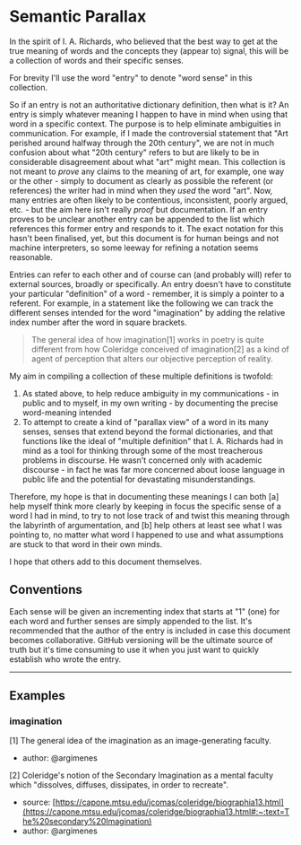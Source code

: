 # Semantic Parallax

In the spirit of I. A. Richards, who believed that the best way to get at the true meaning of words and the concepts they (appear to) signal,
this will be a collection of words and their specific senses. 

For brevity I'll use the word "entry" to denote "word sense" in this collection.

So if an entry is not an authoritative dictionary definition, then what is it? An entry is simply whatever meaning I happen to have in mind when using that word in
a specific context. The purpose is to help eliminate ambiguities in communication. For example, if I made the controversial statement that "Art perished around halfway
through the 20th century", we are not in much confusion about what "20th century" refers to but are likely to be in considerable disagreement about what "art" might mean.
This collection is not meant to _prove_ any claims to the meaning of art, for example, one way or the other - simply to document as clearly as possible the referent 
(or references) the writer had in mind when they _used_ the word "art". Now, many entries are often likely to be contentious, inconsistent, poorly argued, etc. - but 
the aim here isn't really _proof_ but documentation. If an entry proves to be unclear another entry can be appended to the list which references this former entry and 
responds to it. The exact notation for this hasn't been finalised, yet, but this document is for human beings and not machine interpreters, so some leeway for 
refining a notation seems reasonable.

Entries can refer to each other and of course can (and probably will) refer to external sources, broadly or specifically. An entry doesn't have to constitute your 
particular "definition" of a word - remember, it is simply a pointer to a referent. For example, in a statement 
like the following we can track the different senses intended for the word "imagination" by adding the relative index number after the word in square brackets.

> The general idea of how imagination[1] works in poetry is quite different from how Coleridge conceived of imagination[2] as a kind of agent of 
perception that alters our objective perception of reality.

My aim in compiling a collection of these multiple definitions is twofold:

1. As stated above, to help reduce ambiguity in my communications - in public and to myself, in my own writing - by documenting the precise word-meaning intended
2. To attempt to create a kind of "parallax view" of a word in its many senses, senses that extend beyond the formal dictionaries, and that functions like the ideal of "multiple definition" that I. A. Richards had in mind as a tool for thinking through some of the most treacherous problems in discourse. He wasn't concerned only with academic discourse - in fact he was far more concerned about loose language in public life and the potential for devastating misunderstandings.

Therefore, my hope is that in documenting these meanings I can both [a] help myself think more clearly by keeping in focus the specific sense of a word I had in mind, 
to try to not lose track of and twist this meaning through the labyrinth of argumentation, and [b] help others at least see what I was pointing to, no matter what word 
I happened to use and what assumptions are stuck to that word in their own minds.

I hope that others add to this document themselves.

## Conventions
Each sense will be given an incrementing index that starts at "1" (one) for each word and further
senses are simply appended to the list.  It's recommended that the author of the entry is included in case this document becomes collaborative. GitHub versioning 
will be the ultimate source of truth but it's time consuming to use it when you just want to quickly establish who wrote the entry.

---
## Examples

### imagination
[1]
The general idea of the imagination as an image-generating faculty.
- author: @argimenes

[2]
Coleridge's notion of the Secondary Imagination as a mental faculty which "dissolves, diffuses, dissipates, in order to recreate".
- source: [https://capone.mtsu.edu/jcomas/coleridge/biographia13.html](https://capone.mtsu.edu/jcomas/coleridge/biographia13.html#:~:text=The%20secondary%20Imagination)
- author: @argimenes

